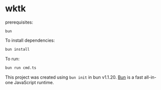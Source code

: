 # wktk
prerequisites:
```
bun
```

To install dependencies:

```bash
bun install
```

To run:

```bash
bun run cmd.ts
```

This project was created using `bun init` in bun v1.1.20. [Bun](https://bun.sh) is a fast all-in-one JavaScript runtime.
